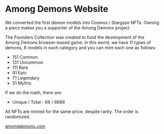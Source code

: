 # Among Demons Website

We converted the first demon models into Cosmos / Stargaze NFTs. Owning a piece makes you a supporter of the Among Demons project.

The Founders Collection was created to fund the development of the Among Demons browser-based game. In this world, we have 11 types of demons, 6 models in each category and you can mint each one as follows:  

- 151 Common 
- 131 Uncommon 
- 111 Rare 
- 91 Epic 
- 71 Legendary 
- 51 Mythic

If we do the math, there are: 

- Unique / Total - 66 / 6666

All NFTs are minted for the same price, despite rarity. The order is randomized.

[amongdemons.com](https://amongdemons.com/)
